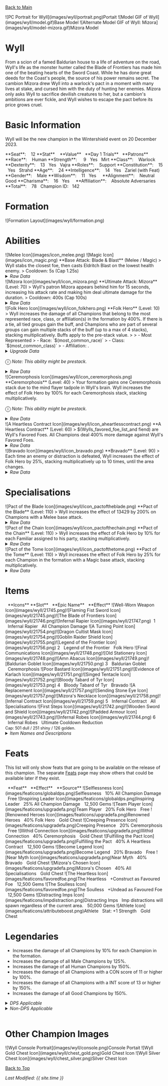 [Back to Main](index.md)

<span class="championPortraitsRow">
    <span class="championPortraitsImage">
        ![PC Portrait for Wyll](images/wyll/portrait.png)Portait
    </span>
    <span class="championPortraitsImage">
        ![Model GIF of Wyll](images/wyll/model.gif)Base Model
    </span>
    <span class="championPortraitsImage">
        ![Alternate Model GIF of Wyll: Mizora](images/wyll/model-mizora.gif)Mizora Model
    </span>
</span>

# Wyll

From a scion of a famed Baldurian house to a life of adventure on the road, Wyll's life as the monster hunter called the Blade of Frontiers has made him one of the beating hearts of the Sword Coast. While he has done great deeds for the Coast's people, the source of his power remains secret. The cambion Mizora drew Wyll into a warlock's pact in a moment with many lives at stake, and cursed him with the duty of hunting her enemies. Mizora only asks Wyll to sacrifice devilish creatures to her, but a cambion's ambitions are ever fickle, and Wyll wishes to escape the pact before its price grows cruel.

# Basic Information

Wyll will be the new champion in the Wintershield event on 20 December 2023.

<span class="champStatsTableColumn">
    <span class="champStatsTableRow">
        <span class="champStatsTableInfoHeader">
            <span style="margin-right:4px;">**Seat**:</span>
        </span>
        <span class="champStatsTableInfo">
            <span style="margin-left:8px;">12</span>
        </span>
        <span class="champStatsTableStatHeader">
            <span style="margin-right:4px;">**Stat**</span>
        </span>
        <span class="champStatsTableStatsHeader">
            <span style="margin-left:8px;">**Value**</span>
        </span>
        <span class="champStatsTableTrialsHeader">
            <span style="margin-left:8px;">**Day 1 Trials**</span>
        </span>
        <span class="champStatsTablePatronsHeader">
            <span style="margin-left:8px;">**Patrons**</span>
        </span>
    </span>
    <span class="champStatsTableRow">
        <span class="champStatsTableInfoHeader">
            <span style="margin-right:4px;">**Race**:</span>
        </span>
        <span class="champStatsTableInfo">
            <span style="margin-left:8px;">Human</span>
        </span>
        <span class="champStatsTableStatHeader">
            <span style="margin-right:4px;">**Strength**:</span>
        </span>
        <span class="champStatsTableStats">
            <span style="margin-left:13px;">9</span>
        </span>
        <span class="champStatsTableTrials">
            <span style="margin-left:8px;">Yes</span>
        </span>
        <span class="champStatsTablePatrons">
            <span style="margin-left:8px;">Mirt</span>
        </span>
    </span>
    <span class="champStatsTableRow">
        <span class="champStatsTableInfoHeader">
            <span style="margin-right:4px;">**Class**:</span>
        </span>
        <span class="champStatsTableInfo">
            <span style="margin-left:8px;">Warlock</span>
        </span>
        <span class="champStatsTableStatHeader">
            <span style="margin-right:4px;">**Dexterity**:</span>
        </span>
        <span class="champStatsTableStats">
            <span style="margin-left:8px;">13</span>
        </span>
        <span class="champStatsTableTrials">
            <span style="margin-left:8px;">Yes</span>
        </span>
        <span class="champStatsTablePatrons">
            <span style="margin-left:8px;">Vajra</span>
        </span>
    </span>
    <span class="champStatsTableRow">
        <span class="champStatsTableInfoHeader">
            <span style="margin-right:4px;">**Roles**:</span>
        </span>
        <span class="champStatsTableInfo">
            <span style="margin-left:8px;">Support</span>
        </span>
        <span class="champStatsTableStatHeader">
            <span style="margin-right:4px;">**Constitution**:</span>
        </span>
        <span class="champStatsTableStats">
            <span style="margin-left:8px;">15</span>
        </span>
        <span class="champStatsTableTrials">
            <span style="margin-left:8px;">Yes</span>
        </span>
        <span class="champStatsTablePatrons">
            <span style="margin-left:8px;">Strahd</span>
        </span>
    </span>
    <span class="champStatsTableRow">
        <span class="champStatsTableInfoHeader">
            <span style="margin-right:4px;">**Age**:</span>
        </span>
        <span class="champStatsTableInfo">
            <span style="margin-left:8px;">24</span>
        </span>
        <span class="champStatsTableStatHeader">
            <span style="margin-right:4px;">**Intelligence**:</span>
        </span>
        <span class="champStatsTableStats">
            <span style="margin-left:8px;">14</span>
        </span>
        <span class="champStatsTableTrials">
            <span style="margin-left:8px;">Yes</span>
        </span>
        <span class="champStatsTablePatrons">
            <span style="margin-left:8px;">Zariel (with Feat)</span>
        </span>
    </span>
    <span class="champStatsTableRow">
        <span class="champStatsTableInfoHeader">
            <span style="margin-right:4px;">**Gender**:</span>
        </span>
        <span class="champStatsTableInfo">
            <span style="margin-left:8px;">Male</span>
        </span>
        <span class="champStatsTableStatHeader">
            <span style="margin-right:4px;">**Wisdom**:</span>
        </span>
        <span class="champStatsTableStats">
            <span style="margin-left:8px;">11</span>
        </span>
        <span class="champStatsTableTrials">
            <span style="margin-left:8px;">Yes</span>
        </span>
        <span class="champStatsTablePatrons">
            <span style="margin-left:8px;">&nbsp;</span>
        </span>
    </span>
    <span class="champStatsTableRow">
        <span class="champStatsTableInfoHeader">
            <span style="margin-right:4px;">**Alignment**:</span>
        </span>
        <span class="champStatsTableInfo">
            <span style="margin-left:8px;">Neutral Good</span>
        </span>
        <span class="champStatsTableStatHeader">
            <span style="margin-right:4px;">**Charisma**:</span>
        </span>
        <span class="champStatsTableStats">
            <span style="margin-left:8px;">16</span>
        </span>
        <span class="champStatsTableTrials">
            <span style="margin-left:8px;">Yes</span>
        </span>
        <span class="champStatsTablePatrons">
            <span style="margin-left:8px;">&nbsp;</span>
        </span>
    </span>
    <span class="champStatsTableRow">
        <span class="champStatsTableInfoHeader">
            <span style="margin-right:4px;">**Affiliation**:</span>
        </span>
        <span class="champStatsTableInfo">
            <span style="margin-left:8px;">Absolute Adversaries</span>
        </span>
        <span class="champStatsTableStatHeader">
            <span style="margin-right:4px;">**Total**:</span>
        </span>
        <span class="champStatsTableStats">
            <span style="margin-left:8px;">78</span>
        </span>
        <span class="champStatsTableTrials">
            <span style="margin-left:8px;">Champion ID:</span>
        </span>
        <span class="champStatsTablePatrons">
            <span style="margin-left:8px;">142</span>
        </span>
    </span>
</span>

# Formation

<span class="formationBorder">
    ![Formation Layout](images/wyll/formation.png)
</span>

# Abilities

<div markdown="1" class="abilityBorder"><div markdown="1" class="abilityBorderInner">
![Melee Icon](images/icon_melee.png) ![Magic Icon](images/icon_magic.png) **Base Attack: Blade & Blast** (Melee / Magic)
> Wyll stabs the closest foe, then casts Eldritch Blast on the lowest health enemy.  
> Cooldown: 5s (Cap 1.25s)
<details><summary><em>Raw Data</em></summary>
<p>
<pre>
{
    "id": 708,
    "name": "Blade & Blast",
    "description": "Wyll stabs the closest foe, then casts Eldritch Blast on the lowest health enemy.",
    "long_description": "",
    "graphic_id": 0,
    "target": "front",
    "num_targets": 1,
    "aoe_radius": 0,
    "damage_modifier": 1,
    "cooldown": 5,
    "animations": [
        {
            "type": "melee_attack",
            "special_melee": "wyll",
            "target_offset": [
                -200,
                0
            ],
            "seq_chargeloop": 1,
            "attack_sounds": {
                "melee": 179,
                "eb": 184
            }
        }
    ],
    "tags": [
        "melee",
        "ranged"
    ],
    "damage_types": [
        "melee",
        "magic"
    ]
}
</pre>
</p>
</details>
</div></div>

<div markdown="1" class="abilityBorder"><div markdown="1" class="abilityBorderInner">
![Mizora Icon](images/wyll/icon_mizora.png) **Ultimate Attack: Mizora** (Level: 70)
> Wyll's patron Mizora appears behind him for 15 seconds, increasing his attack rate and making him deal ultimate damage for the duration.  
> Cooldown: 400s (Cap 100s)
<details><summary><em>Raw Data</em></summary>
<p>
<pre>
{
    "id": 709,
    "name": "Mizora",
    "description": "Mizora causes Wyll to attack faster and deal ultimate damage for 15 seconds.",
    "long_description": "Wyll's patron Mizora appears behind him for 15 seconds, increasing his attack rate and making him deal ultimate damage for the duration.",
    "graphic_id": 21729,
    "target": "none",
    "num_targets": 0,
    "aoe_radius": 0,
    "damage_modifier": 0.03,
    "cooldown": 400,
    "animations": [
        {
            "type": "ultimate_attack",
            "ultimate": "wyll",
            "no_damage_display": true
        }
    ],
    "tags": [
        "ultimate"
    ],
    "damage_types": [
        "magic"
    ]
}
</pre>
</p>
</details>
</div></div>

<div markdown="1" class="abilityBorder"><div markdown="1" class="abilityBorderInner">
![Folk Hero Icon](images/wyll/icon_folkhero.png) **Folk Hero** (Level: 10)
> Wyll increases the damage of all Champions that belong to the most represented race, class, or affiliation(s) in the formation by 400%. If there is a tie, all tied groups gain the buff, and Champions who are part of several groups can gain multiple stacks of the buff (up to a max of 4 stacks), stacking multiplicatively. Buffs apply to the pre-stack value.
>  
> - Most Represented
> - Race: `$(most_common_race)`
> - Class: `$(most_common_class)`
> - Affiliation: .
<details><summary><em>Upgrade Data</em></summary>
<p>
<pre>
Upgrades:
       50: 200%
      100: 200%
      160: 200%
      260: 100%
      350: 100%
      440: 100%
      530: 100%
      620: 100%
      750: 200%
      840: 100%
      990: 200%
    1,070: 100%
    1,200: 200%
    1,300: 100%
    1,440: 200%

    Total Upgrade Bonus: 5.60e07%
</pre>
</p>
</details>

<span style="font-size:1.2em;">ⓘ</span> *Note: This ability might be prestack.*
<details><summary><em>Raw Data</em></summary>
<p>
<pre>
{
    "id": 13429,
    "hero_id": 142,
    "required_level": 10,
    "required_upgrade_id": 0,
    "upgrade_type": "unlock_ability",
    "effect": "effect_def,1792",
    "static_dps_mult": null,
    "default_enabled": 1,
    "name": "Folk Hero",
    "tip_text": "Wyll increases the damage of Champions that belong to the most represented race, class, or affiliation(s)."
}
{
    "id": 1792,
    "flavour_text": "",
    "description": {
        "desc": "Wyll increases the damage of all Champions that belong to the most represented race, class, or affiliation(s) in the formation by $(amount)%. If there is a tie, all tied groups gain the buff, and Champions who are part of several groups can gain multiple stacks of the buff (up to a max of $(max_stacks___2) stacks), stacking multiplicatively. Buffs apply to the pre-stack value.",
        "post": {
            "conditions": [
                {
                    "condition": "not static_desc",
                    "desc": "^^Most Represented^Race: $(most_common_race)^Class: $(most_common_class)^Affiliation: $(most_common_affiliation)"
                }
            ]
        }
    },
    "effect_keys": [
        {
            "effect_string": "pre_stack_amount,400",
            "skip_effect_key_desc": true
        },
        {
            "off_when_benched": true,
            "effect_string": "hero_dps_multiplier_mult,0",
            "amount_expr": "upgrade_amount(13429,0)",
            "targets": [
                "all"
            ],
            "show_stacks": true,
            "show_stats_on_owner": false,
            "show_stats_on_receiver": true,
            "show_bonus_on_receiver_only": true,
            "amount_func": "mult",
            "max_stacks": 4,
            "stack_func": "per_hero_attribute",
            "per_hero_expr": "get_num_most_common_affiliations + get_num_most_common_races + get_num_most_common_classes",
            "post_process_expr": "min(input,max_stacks)",
            "per_hero_targets": [
                "effect_key_slot"
            ],
            "amount_updated_listeners": [
                "slot_changed",
                "feat_changed"
            ],
            "use_computed_amount_for_description": true
        }
    ],
    "requirements": "",
    "graphic_id": 21724,
    "properties": {
        "is_formation_ability": true,
        "indexed_effect_properties": true,
        "per_effect_index_bonuses": true,
        "default_bonus_index": 0
    }
}
</pre>
</p>
</details>
</div></div>

<div markdown="1" class="abilityBorder"><div markdown="1" class="abilityBorderInner">
![Ceremorphosis Icon](images/wyll/icon_ceremorphosis.png) **Ceremorphosis** (Level: 40)
> Your formation gains one Ceremorphosis stack due to the mind flayer tadpole in Wyll's brain. Wyll increases the effect of Folk Hero by 100% for each Ceremorphosis stack, stacking multiplicatively.

<span style="font-size:1.2em;">ⓘ</span> *Note: This ability might be prestack.*
<details><summary><em>Raw Data</em></summary>
<p>
<pre>
{
    "id": 13430,
    "hero_id": 142,
    "required_level": 40,
    "required_upgrade_id": 0,
    "upgrade_type": "unlock_ability",
    "effect": "effect_def,1793",
    "static_dps_mult": null,
    "default_enabled": 1,
    "name": "Ceremorphosis"
}
{
    "id": 1793,
    "flavour_text": "",
    "description": {
        "desc": "Your formation gains one Ceremorphosis stack due to the mind flayer tadpole in Wyll's brain. Wyll increases the effect of $(upgrade_name id___2) by $(amount)% for each Ceremorphosis stack, stacking multiplicatively."
    },
    "effect_keys": [
        {
            "effect_string": "pre_stack_amount,100"
        },
        {
            "off_when_benched": true,
            "effect_string": "buff_upgrade,0,13429",
            "amount_expr": "upgrade_amount(13430,0)",
            "stack_func": "per_ceremorphosis_stacks",
            "amount_func": "mult",
            "stacks_multiply": true,
            "show_bonus": true,
            "stack_title": "Total Ceremorphosis Stacks",
            "total_title": "Total Bonus",
            "desc_forced_order": 2,
            "amount_updated_listeners": [
                "upgrade_unlocked",
                "slot_changed",
                "feat_changed"
            ]
        },
        {
            "off_when_benched": true,
            "outgoing_buffs": false,
            "effect_string": "wyll_ceremorphosis_stacks,1",
            "manual_stacking": true,
            "stacks_multiply": false,
            "show_stacks": true,
            "stack_title": "Wyll Ceremorphosis Stacks",
            "desc_forced_order": 1
        }
    ],
    "requirements": "",
    "graphic_id": 21723,
    "properties": {
        "is_formation_ability": true,
        "owner_use_outgoing_description": true,
        "indexed_effect_properties": true,
        "per_effect_index_bonuses": true,
        "default_bonus_index": 0,
        "retain_on_slot_changed": true
    }
}
</pre>
</p>
</details>
</div></div>

<div markdown="1" class="abilityBorder"><div markdown="1" class="abilityBorderInner">
![A Heartless Contract Icon](images/wyll/icon_aheartlesscontract.png) **A Heartless Contract** (Level: 60)
> $(Wylls_favored_foe_list_and fiend) are Wyll's Favored Foes. All Champions deal 400% more damage against Wyll's Favored Foes.
<details><summary><em>Raw Data</em></summary>
<p>
<pre>
{
    "id": 13431,
    "hero_id": 142,
    "required_level": 60,
    "required_upgrade_id": 0,
    "upgrade_type": "unlock_ability",
    "effect": "effect_def,1794",
    "static_dps_mult": null,
    "default_enabled": 1,
    "name": "A Heartless Contract",
    "tip_text": "Fiends are Wyll's Favored Foes and all Champions deal increased damage to them"
}
{
    "id": 1794,
    "flavour_text": "",
    "description": {
        "desc": "$(sources_favored_foe_list_and fiend) are Wyll's Favored Foes. All Champions deal $(amount)% more damage against Wyll's Favored Foes."
    },
    "effect_keys": [
        {
            "effect_string": "increase_damage_against_monster,400",
            "monster_is_favored_foe_of_effect_owner": true,
            "targets": [
                "all"
            ],
            "off_when_benched": true,
            "override_key_desc": "$source does $amount% more damage against Wyll's Favored Foes"
        },
        {
            "off_when_benched": true,
            "effect_string": "favored_foe,fiend"
        }
    ],
    "requirements": "",
    "graphic_id": 21725,
    "properties": {
        "is_formation_ability": true,
        "owner_use_outgoing_description": true,
        "indexed_effect_properties": true,
        "per_effect_index_bonuses": true,
        "default_bonus_index": 0
    }
}
</pre>
</p>
</details>
</div></div>

<div markdown="1" class="abilityBorder"><div markdown="1" class="abilityBorderInner">
![Bravado Icon](images/wyll/icon_bravado.png) **Bravado** (Level: 90)
> Each time an enemy or distraction is defeated, Wyll increases the effect of Folk Hero by 25%, stacking multiplicatively up to 10 times, until the area changes.
<details><summary><em>Raw Data</em></summary>
<p>
<pre>
{
    "id": 13432,
    "hero_id": 142,
    "required_level": 90,
    "required_upgrade_id": 0,
    "upgrade_type": "unlock_ability",
    "effect": "effect_def,1795",
    "static_dps_mult": null,
    "default_enabled": 1,
    "name": "Bravado"
}
{
    "id": 1795,
    "flavour_text": "",
    "description": {
        "desc": "Each time an enemy or distraction is defeated, Wyll increases the effect of $(upgrade_name id) by $(not_buffed amount)%, stacking multiplicatively up to $(max_stacks) times, until the area changes."
    },
    "effect_keys": [
        {
            "effect_string": "buff_upgrade,25,13429",
            "show_bonus": true,
            "stacks_multiply": true,
            "max_stacks": 10,
            "more_triggers": [
                {
                    "trigger": "monster_killed",
                    "action": {
                        "type": "add_stack"
                    }
                },
                {
                    "trigger": "distraction_clicked",
                    "action": {
                        "type": "add_stack"
                    }
                },
                {
                    "trigger": "area_changed",
                    "action": {
                        "type": "reset_stacks"
                    }
                }
            ]
        }
    ],
    "requirements": "",
    "graphic_id": 21722,
    "properties": {
        "is_formation_ability": true,
        "owner_use_outgoing_description": true
    }
}
</pre>
</p>
</details>
</div></div>

# Specialisations

<div markdown="1" class="abilityBorder"><div markdown="1" class="abilityBorderInner">
![Pact of the Blade Icon](images/wyll/icon_pactoftheblade.png) **Pact of the Blade** (Level: 110)
> Wyll increases the effect of 13429 by 200% on Champions with a Melee base attack.
<details><summary><em>Raw Data</em></summary>
<p>
<pre>
{
    "id": 13433,
    "hero_id": 142,
    "required_level": 110,
    "required_upgrade_id": 0,
    "upgrade_type": "unlock_ability",
    "effect": "effect_def,1796",
    "static_dps_mult": null,
    "default_enabled": 1,
    "name": "Pact of the Blade",
    "specialization_name": "Pact of the Blade",
    "specialization_description": "Wyll focuses on his blade and empowers his allies with a Melee attack.",
    "specialization_graphic_id": 21726
}
{
    "id": 1796,
    "flavour_text": "",
    "description": {
        "desc": "Wyll increases the effect of $(upgrade_name upgrade_id) by $(amount)% on Champions with a Melee base attack."
    },
    "effect_keys": [
        {
            "off_when_benched": true,
            "effect_string": "buff_incoming_upgrade,200,13429",
            "optional_effect_index": 1,
            "targets": [
                "all"
            ],
            "filter_targets": [
                {
                    "type": "affected_by_upgrade",
                    "upgrade_id": 13429
                },
                {
                    "type": "attack_type",
                    "attack": "melee"
                }
            ],
            "amount_updated_listeners": [
                "slot_changed",
                "attack_changed"
            ]
        }
    ],
    "requirements": "",
    "graphic_id": 0,
    "properties": {
        "is_formation_ability": true,
        "formation_circle_icon": false,
        "spec_option_post_apply_info": "Melee Champions: $num_targets"
    }
}
</pre>
</p>
</details>
</div></div>

<div markdown="1" class="abilityBorder"><div markdown="1" class="abilityBorderInner">
![Pact of the Chain Icon](images/wyll/icon_pactofthechain.png) **Pact of the Chain** (Level: 110)
> Wyll increases the effect of Folk Hero by 10% for each Familiar assigned to his party, stacking multiplicatively.
<details><summary><em>Raw Data</em></summary>
<p>
<pre>
{
    "id": 13434,
    "hero_id": 142,
    "required_level": 110,
    "required_upgrade_id": 0,
    "upgrade_type": "unlock_ability",
    "effect": "effect_def,1797",
    "static_dps_mult": null,
    "default_enabled": 1,
    "name": "Pact of the Chain",
    "specialization_name": "Pact of the Chain",
    "specialization_description": "Wyll's abilities increase with the number of Familiars assigned to the party.",
    "specialization_graphic_id": 21727
}
{
    "id": 1797,
    "flavour_text": "",
    "description": {
        "desc": "Wyll increases the effect of Folk Hero by $(not_buffed amount)% for each Familiar assigned to his party, stacking multiplicatively."
    },
    "effect_keys": [
        {
            "off_when_benched": true,
            "effect_string": "buff_upgrade,10,13429",
            "stack_func": "per_familiar_in_play",
            "amount_func": "mult",
            "stacks_multiply": true,
            "show_bonus": true,
            "amount_updated_listeners": [
                "familiar_changed"
            ]
        }
    ],
    "requirements": "",
    "graphic_id": 0,
    "properties": {
        "is_formation_ability": true,
        "owner_use_outgoing_description": true,
        "formation_circle_icon": false,
        "spec_option_post_apply_info": "Assigned Familiars: $num_stacks"
    }
}
</pre>
</p>
</details>
</div></div>

<div markdown="1" class="abilityBorder"><div markdown="1" class="abilityBorderInner">
![Pact of the Tome Icon](images/wyll/icon_pactofthetome.png) **Pact of the Tome** (Level: 110)
> Wyll increases the effect of Folk Hero by 25% for each Champion in the formation with a Magic base attack, stacking multiplicatively.
<details><summary><em>Raw Data</em></summary>
<p>
<pre>
{
    "id": 13435,
    "hero_id": 142,
    "required_level": 110,
    "required_upgrade_id": 0,
    "upgrade_type": "unlock_ability",
    "effect": "effect_def,1798",
    "static_dps_mult": null,
    "default_enabled": 1,
    "name": "Pact of the Tome",
    "specialization_name": "Pact of the Tome",
    "specialization_description": "Wyll's magic strengthens with each ally that has a Magical attack.",
    "specialization_graphic_id": 21728
}
{
    "id": 1798,
    "flavour_text": "",
    "description": {
        "desc": "Wyll increases the effect of Folk Hero by $(not_buffed amount)% for each Champion in the formation with a Magic base attack, stacking multiplicatively."
    },
    "effect_keys": [
        {
            "off_when_benched": true,
            "effect_string": "buff_upgrade,25,13429",
            "amount_func": "mult",
            "show_bonus": true,
            "stack_func": "per_hero_attribute",
            "per_hero_expr": "has_base_attack_dmg_type_magic",
            "per_hero_targets": [
                "all"
            ],
            "amount_updated_listeners": [
                "slot_changed",
                "feat_changed",
                "attack_changed"
            ],
            "use_computed_amount_for_description": true
        }
    ],
    "requirements": "",
    "graphic_id": 0,
    "properties": {
        "is_formation_ability": true,
        "owner_use_outgoing_description": true,
        "formation_circle_icon": false,
        "spec_option_post_apply_info": "Magic Champions: $num_stacks"
    }
}
</pre>
</p>
</details>
</div></div>

# Items

<span class="itemTableColumn">
    <span class="itemTableRowHeader">
        <span class="itemTableIcon" style="align-items:center;">
            <span style="margin-left:8px;">**Icons**</span>
        </span>
        <span class="itemTableSlot">
            <span>**Slot**</span>
        </span>
        <span class="itemTableName">
            <span style="margin-left: 8px;">**Epic Name**</span>
        </span>
        <span class="itemTableEffect">
            <span style="margin-left: 8px;">**Effect**</span>
        </span>
    </span>
    <span class="itemTableRow">
        <span class="itemTableIcon" style="align-items:center;">
            <span class="itemTableIcon1">![Well-Worn Weapon Icon](images/wyll/21745.png)</span><span class="itemTableIcon2">![Flaming Fist Sword Icon](images/wyll/21745.png)</span><span class="itemTableIcon3">![The Blade of Frontiers Icon](images/wyll/21746.png)</span><span class="itemTableIcon4">![Infernal Rapier Icon](images/wyll/21747.png)</span><span class="itemTableGE">&nbsp;</span>
        </span>
        <span class="itemTableSlot">
            <span>1</span>
        </span>
        <span class="itemTableName">
            <span style="margin-left: 8px;">Infernal Rapier</span>
        </span>
        <span class="itemTableEffect">
            <span style="margin-left: 8px;">All Champion Damage</span>
        </span>
    </span>
    <span class="itemTableRow">
        <span class="itemTableIcon" style="align-items:center;">
            <span class="itemTableIcon1">![A Turning Point Icon](images/wyll/21754.png)</span><span class="itemTableIcon2">![Dragon Cultist Mask Icon](images/wyll/21754.png)</span><span class="itemTableIcon3">![Goblin Raider Shield Icon](images/wyll/21755.png)</span><span class="itemTableIcon4">![Legend of the Frontier Icon](images/wyll/21756.png)</span>
        </span>
        <span class="itemTableSlot">
            <span>2</span>
        </span>
        <span class="itemTableName">
            <span style="margin-left: 8px;">Legend of the Frontier</span>
        </span>
        <span class="itemTableEffect">
            <span style="margin-left: 8px;">Folk Hero</span>
        </span>
    </span>
    <span class="itemTableRow">
        <span class="itemTableIcon" style="align-items:center;">
            <span class="itemTableIcon1">![Final Communications Icon](images/wyll/21748.png)</span><span class="itemTableIcon2">![Old Stationery Icon](images/wyll/21748.png)</span><span class="itemTableIcon3">![Amn Abacus Icon](images/wyll/21749.png)</span><span class="itemTableIcon4">![Baldurian Goblet Icon](images/wyll/21750.png)</span>
        </span>
        <span class="itemTableSlot">
            <span>3</span>
        </span>
        <span class="itemTableName">
            <span style="margin-left: 8px;">Baldurian Goblet</span>
        </span>
        <span class="itemTableEffect">
            <span style="margin-left: 8px;">Ceremorphosis</span>
        </span>
    </span>
    <span class="itemTableRow">
        <span class="itemTableIcon" style="align-items:center;">
            <span class="itemTableIcon1">![Poor Bastard Icon](images/wyll/21751.png)</span><span class="itemTableIcon2">![Evidence of Karlach Icon](images/wyll/21751.png)</span><span class="itemTableIcon3">![Singed Tentacle Icon](images/wyll/21752.png)</span><span class="itemTableIcon4">![Bloody Tabard of Tyr Icon](images/wyll/21753.png)</span>
        </span>
        <span class="itemTableSlot">
            <span>4</span>
        </span>
        <span class="itemTableName">
            <span style="margin-left: 8px;">Bloody Tabard of Tyr</span>
        </span>
        <span class="itemTableEffect">
            <span style="margin-left: 8px;">Bravado</span>
        </span>
    </span>
    <span class="itemTableRow">
        <span class="itemTableIcon" style="align-items:center;">
            <span class="itemTableIcon1">![A Replacement Icon](images/wyll/21757.png)</span><span class="itemTableIcon2">![Sending Stone Eye Icon](images/wyll/21757.png)</span><span class="itemTableIcon3">![Mizora's Necklace Icon](images/wyll/21758.png)</span><span class="itemTableIcon4">![Infernal Contract Icon](images/wyll/21759.png)</span>
        </span>
        <span class="itemTableSlot">
            <span>5</span>
        </span>
        <span class="itemTableName">
            <span style="margin-left: 8px;">Infernal Contract</span>
        </span>
        <span class="itemTableEffect">
            <span style="margin-left: 8px;">All Specialisations</span>
        </span>
    </span>
    <span class="itemTableRow">
        <span class="itemTableIcon" style="align-items:center;">
            <span class="itemTableIcon1">![First Steps Icon](images/wyll/21742.png)</span><span class="itemTableIcon2">![Wooden Sword and Shield Icon](images/wyll/21742.png)</span><span class="itemTableIcon3">![Padded Armour Icon](images/wyll/21743.png)</span><span class="itemTableIcon4">![Infernal Robes Icon](images/wyll/21744.png)</span>
        </span>
        <span class="itemTableSlot">
            <span>6</span>
        </span>
        <span class="itemTableName">
            <span style="margin-left: 8px;">Infernal Robes</span>
        </span>
        <span class="itemTableEffect">
            <span style="margin-left: 8px;">Ultimate Cooldown Reduction<br/><span style="font-size:0.9em;">Cap: 501 dull / 251 shiny / 126 golden.</span></span>
        </span>
    </span>
</span>

<details><summary><em>Item Names and Descriptions</em></summary>
<p>
<pre>
Slot 1:
       Well-Worn Weapon: This weapon taught me the importance of always keeping your blade
                         sharp.
     Flaming Fist Sword: I may be no Flaming Fist, but I am well-versed in swordplay.
 The Blade of Frontiers: Oh, the stories this blade could tell...
        Infernal Rapier: I can't tell if I'm wielding the blade or if the blade is wielding
                         me...

Slot 2:
        A Turning Point: Moments like these need to be remembered.
    Dragon Cultist Mask: I did everything I could to stop them.
   Goblin Raider Shield: The day The Blade of Frontiers was born.
 Legend of the Frontier: The original owner gave me more than a few scratches before I felled
                         it.

Slot 3:
   Final Communications: These were the last letters I received from... never mind.
         Old Stationery: Just some old papers. Nothing to worry about. Trust me.
             Amn Abacus: A merchant gave me this for saving him near the Chionthar.
       Baldurian Goblet: Wine just doesn't taste as good from anything else.

Slot 4:
           Poor Bastard: Karlach cuts down even her own.
    Evidence of Karlach: I'll chase her to the ends of Avernus.
        Singed Tentacle: Burned with the fires of the Hells. She's close.
   Bloody Tabard of Tyr: These were good people. Karlach will pay for this.

Slot 5:
          A Replacement: I needed a new eye...
      Sending Stone Eye: ...and Mizora wanted a shorter leash.
      Mizora's Necklace: There are some things even Mizora isn't allowed to speak about.
      Infernal Contract: I can still remember that night as if it just happened.

Slot 6:
            First Steps: Father wanted me ready from the start.
Wooden Sword and Shield: They aren't close to the real thing, but I pretended they were.
          Padded Armour: Someone told me they knew me by my armour. Guess I have a look!
         Infernal Robes: The blade now burns with a fiendish light.
</pre>
</p>
</details>

# Feats

This list will only show feats that are going to be available on the release of this champion. The separate [Feats](feats.md) page may show others that could be available later if they exist.

<span class="featTableColumn">
    <span class="featTableRowHeader">
        <span class="featTableIcon1">
            <span style="margin-left:8px;">**Feat**</span>
        </span>
        <span class="featTableEffect">
            <span style="margin-left:8px;padding-right:1px;">**Effect**</span>
        </span>
        <span class="featTableSource">
            <span style="margin-left: 8px;">**Source**</span>
        </span>
    </span>
    <span class="featTableRow">
        <span class="featTableIcon2">
            ![Selflessness Icon](images/featicons/globaldps.png)Selflessness
        </span>
        <span class="featTableEffect">
            <span style="margin-left:8px;padding-right:1px;">10% All Champion Damage</span>
        </span>
        <span class="featTableSource">
            <span style="margin-left: 8px;">Free</span>
        </span>
    </span>
    <span class="featTableRow">
        <span class="featTableIcon3">
            ![Inspiring Leader Icon](images/featicons/globaldps.png)Inspiring Leader
        </span>
        <span class="featTableEffect">
            <span style="margin-left:8px;padding-right:1px;">25% All Champion Damage</span>
        </span>
        <span class="featTableSource">
            <span style="margin-left: 8px;">12,500 Gems</span>
        </span>
    </span>
    <span class="featTableRow">
        <span class="featTableIcon2">
            ![Team Player Icon](images/featicons/upgradefa.png)Team Player
        </span>
        <span class="featTableEffect">
            <span style="margin-left:8px;padding-right:1px;">20% Folk Hero</span>
        </span>
        <span class="featTableSource">
            <span style="margin-left: 8px;">Free</span>
        </span>
    </span>
    <span class="featTableRow">
        <span class="featTableIcon3">
            ![Renowned Heroes Icon](images/featicons/upgradefa.png)Renowned Heroes
        </span>
        <span class="featTableEffect">
            <span style="margin-left:8px;padding-right:1px;">40% Folk Hero</span>
        </span>
        <span class="featTableSource">
            <span style="margin-left: 8px;">Gold Chest</span>
        </span>
    </span>
    <span class="featTableRow">
        <span class="featTableIcon2">
            ![Creeping Presence Icon](images/featicons/upgradefa.png)Creeping Presence
        </span>
        <span class="featTableEffect">
            <span style="margin-left:8px;padding-right:1px;">20% Ceremorphosis</span>
        </span>
        <span class="featTableSource">
            <span style="margin-left: 8px;">Free</span>
        </span>
    </span>
    <span class="featTableRow">
        <span class="featTableIcon3">
            ![Illithid Connection Icon](images/featicons/upgradefa.png)Illithid Connection
        </span>
        <span class="featTableEffect">
            <span style="margin-left:8px;padding-right:1px;">40% Ceremorphosis</span>
        </span>
        <span class="featTableSource">
            <span style="margin-left: 8px;">Gold Chest</span>
        </span>
    </span>
    <span class="featTableRow">
        <span class="featTableIcon3">
            ![Fulfilling the Pact Icon](images/featicons/upgradefa.png)Fulfilling the Pact
        </span>
        <span class="featTableEffect">
            <span style="margin-left:8px;padding-right:1px;">40% A Heartless Contract</span>
        </span>
        <span class="featTableSource">
            <span style="margin-left: 8px;">12,500 Gems</span>
        </span>
    </span>
    <span class="featTableRow">
        <span class="featTableIcon2">
            ![Become Legend Icon](images/featicons/upgradefa.png)Become Legend
        </span>
        <span class="featTableEffect">
            <span style="margin-left:8px;padding-right:1px;">20% Bravado</span>
        </span>
        <span class="featTableSource">
            <span style="margin-left: 8px;">Free</span>
        </span>
    </span>
    <span class="featTableRow">
        <span class="featTableIcon3">
            ![Near Myth Icon](images/featicons/upgradefa.png)Near Myth
        </span>
        <span class="featTableEffect">
            <span style="margin-left:8px;padding-right:1px;">40% Bravado</span>
        </span>
        <span class="featTableSource">
            <span style="margin-left: 8px;">Gold Chest</span>
        </span>
    </span>
    <span class="featTableRow">
        <span class="featTableIcon3">
            ![Mizora's Chosen Icon](images/featicons/upgradefa.png)Mizora's Chosen
        </span>
        <span class="featTableEffect">
            <span style="margin-left:8px;padding-right:1px;">40% All Specialisations</span>
        </span>
        <span class="featTableSource">
            <span style="margin-left: 8px;">Gold Chest</span>
        </span>
    </span>
    <span class="featTableRow">
        <span class="featTableIcon3">
            ![The Heartless Icon](images/featicons/favoredfoe.png)The Heartless
        </span>
        <span class="featTableEffect">
            <span style="margin-left:8px;padding-right:1px;">+Construct as Favoured Foe</span>
        </span>
        <span class="featTableSource">
            <span style="margin-left: 8px;">12,500 Gems</span>
        </span>
    </span>
    <span class="featTableRow">
        <span class="featTableIcon3">
            ![The Soulless Icon](images/featicons/favoredfoe.png)The Soulless
        </span>
        <span class="featTableEffect">
            <span style="margin-left:8px;padding-right:1px;">+Undead as Favoured Foe</span>
        </span>
        <span class="featTableSource">
            <span style="margin-left: 8px;">12,500 Gems</span>
        </span>
    </span>
    <span class="featTableRow">
        <span class="featTableIcon4">
            ![Distracting Imps Icon](images/featicons/impdistraction.png)Distracting Imps
        </span>
        <span class="featTableEffect">
            <span style="margin-left:8px;padding-right:1px;">Imp distractions will spawn regardless of the current area.</span>
        </span>
        <span class="featTableSource">
            <span style="margin-left: 8px;">50,000 Gems</span>
        </span>
    </span>
    <span class="featTableRow">
        <span class="featTableIcon3">
            ![Athlete Icon](images/featicons/attributeboost.png)Athlete
        </span>
        <span class="featTableEffect">
            <span style="margin-left:8px;padding-right:1px;">Stat: +1 Strength</span>
        </span>
        <span class="featTableSource">
            <span style="margin-left: 8px;">Gold Chest</span>
        </span>
    </span>
</span>

# Legendaries

* Increases the damage of all Champions by 10% for each Champion in the formation.
* Increases the damage of all Male Champions by 125%.
* Increases the damage of all Human Champions by 150%.
* Increases the damage of all Champions with a CON score of 11 or higher by 100%.
* Increases the damage of all Champions with a INT score of 13 or higher by 150%.
* Increases the damage of all Good Champions by 150%.

<details><summary><em>DPS Applicable</em></summary>
<p>
<pre>
    Artemis: 5 / 6
    Asharra: 2 / 6
     Binwin: 4 / 6
   Birdsong: 3 / 6
Black Viper: 3 / 6
 Catti-brie: 5 / 6
     D'hani: 3 / 6
     Delina: 4 / 6
    Dhadius: 4 / 6
     Drizzt: 4 / 6
    Farideh: 4 / 6
        Fen: 3 / 6
      Grimm: 5 / 6
     Gromma: 2 / 6
       Ishi: 3 / 6
    Jaheira: 2 / 6
    Jamilah: 3 / 6
   Jarlaxle: 4 / 6
        Jim: 4 / 6
    Karlach: 3 / 6
       Kent: 5 / 6
      Krond: 4 / 6
       Krux: 4 / 6
    Lae'zel: 2 / 6
     Lucius: 3 / 6
      Makos: 4 / 6
      Minsc: 5 / 6
      NERDS: 2 / 6
     Nahara: 2 / 6
      Nixie: 2 / 6
     Orisha: 3 / 6
   Prudence: 3 / 6
      Rosie: 3 / 6
      Strix: 4 / 6
    Torogar: 3 / 6
     Warden: 2 / 6
    Warduke: 4 / 6
     Yorven: 3 / 6
</pre>
</p>
</details>
<details><summary><em>Non-DPS Applicable</em></summary>
<p>
<pre>
          Aila: 2 / 6
       Alyndra: 3 / 6
       Antrius: 5 / 6
      Astarion: 4 / 6
         Avren: 4 / 6
          BBEG: 3 / 6
       Baeloth: 4 / 6
      Barrowin: 3 / 6
        Beadle: 4 / 6
       Blooshi: 3 / 6
          Brig: 5 / 6
          Briv: 4 / 6
       Bruenor: 4 / 6
      Calliope: 3 / 6
       Celeste: 4 / 6
     Certainty: 4 / 6
       Corazón: 5 / 6
        Deekin: 3 / 6
       Desmond: 5 / 6
        Donaar: 4 / 6
    Dragonbait: 5 / 6
Dungeon Master: 6 / 6
        Egbert: 4 / 6
      Ellywick: 3 / 6
       Evandra: 2 / 6
        Evelyn: 4 / 6
     Ezmerelda: 5 / 6
        Freely: 3 / 6
       Gazrick: 5 / 6
       Havilar: 3 / 6
      Hew Maan: 4 / 6
         Hitch: 6 / 6
         Imoen: 5 / 6
      Jang Sao: 2 / 6
      K'thriss: 3 / 6
         Korth: 3 / 6
         Krull: 3 / 6
        Krydle: 5 / 6
       Lazaapz: 3 / 6
         Mehen: 5 / 6
      Merilwen: 3 / 6
        Môrgæn: 3 / 6
        Nayeli: 4 / 6
        Nordom: 3 / 6
          Nova: 4 / 6
         Nrakk: 3 / 6
          Omin: 3 / 6
        Orkira: 3 / 6
       Paultin: 5 / 6
         Pwent: 4 / 6
        Qillek: 5 / 6
         Regis: 4 / 6
          Reya: 5 / 6
          Rust: 3 / 6
        Sentry: 3 / 6
     Sgt. Knox: 5 / 6
   Shadowheart: 2 / 6
         Shaka: 5 / 6
       Shandie: 4 / 6
      Sisaspia: 3 / 6
        Solaak: 5 / 6
         Spurt: 3 / 6
         Stoki: 3 / 6
   Strongheart: 5 / 6
         Talin: 5 / 6
       Tatyana: 2 / 6
      Thellora: 2 / 6
        Turiel: 5 / 6
         Tyril: 5 / 6
       Ulkoria: 4 / 6
         Uriah: 5 / 6
     Valentine: 2 / 6
       Viconia: 2 / 6
      Vin Ursa: 3 / 6
        Virgil: 5 / 6
       Vlahnya: 3 / 6
      Voronika: 2 / 6
        Walnut: 2 / 6
        Widdle: 3 / 6
       Wulfgar: 5 / 6
          Wyll: 6 / 6
        Xander: 5 / 6
      Xerophon: 2 / 6
</pre>
</p>
</details>
<br />

# Other Champion Images

<span class="championImagesColumn">
    <span class="championImagesRow">
        <span class="championImagesPortrait">
            ![Wyll Console Portrait](images/wyll/console.png)Console Portait
        </span>
    </span>
    <span class="championImagesRow">
        <span class="championImagesChests">
            ![Wyll Gold Chest Icon](images/wyll/chest_gold.png)Gold Chest Icon
        </span>
        <span class="championImagesChests">
            ![Wyll Silver Chest Icon](images/wyll/chest_silver.png)Silver Chest Icon
        </span>
    </span>
</span>

[Back to Top](#top)

*Last Modified: {{ site.time }}*